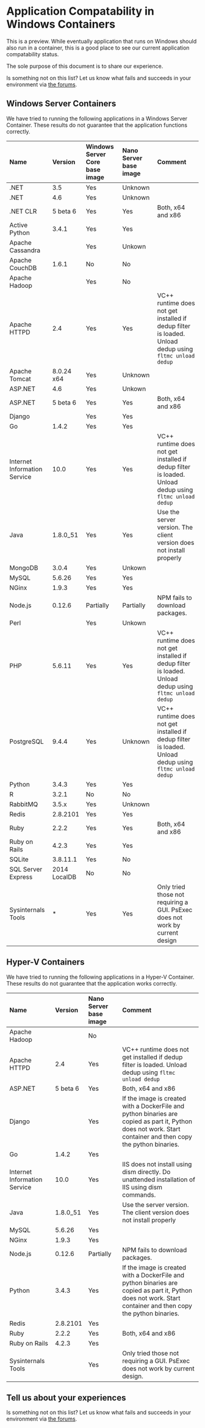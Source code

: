 # Application Compatability in Windows Containers

This is a preview.  While eventually application that runs on Windows should also run in a container, this is a good place to see our current application compatability status.

The sole purpose of this document is to share our experience.

Is something not on this list?  Let us know what fails and succeeds in your environment via [the forums](https://social.msdn.microsoft.com/Forums/en-US/home?forum=windowscontainers).

## Windows Server Containers

We have tried to running the following applications in a Windows Server Container.  These results do not guarantee that the application functions correctly.

| **Name** | **Version** | **Windows Server Core base image** | **Nano Server base image** | **Comment** |
|:-----|:-----|:-----|:-----|:-----|
| .NET | 3.5 | Yes | Unknown |  | 
| .NET | 4.6 | Yes | Unknown |  | 
| .NET CLR | 5 beta 6 | Yes | Yes| Both, x64 and x86 | 
| Active Python | 3.4.1 | Yes | Yes | |
| Apache Cassandra || Yes | Unkown | 
| Apache CouchDB | 1.6.1 | No | No | |
| Apache Hadoop | | Yes | No | |
| Apache HTTPD | 2.4 | Yes | Yes | VC++ runtime does not get installed if dedup filter is loaded. Unload dedup using `fltmc unload dedup` |
| Apache Tomcat | 8.0.24 x64 | Yes | Unknown | |
| ASP.NET | 4.6 | Yes | Unkown | |
| ASP.NET | 5 beta 6 | Yes | Yes | Both, x64 and x86 |
| Django | |Yes|Yes| |
| Go | 1.4.2 | Yes | Yes | |
| Internet Information Service | 10.0 | Yes | Yes | VC++ runtime does not get installed if dedup filter is loaded. Unload dedup using `fltmc unload dedup` |
| Java | 1.8.0_51 | Yes | Yes | Use the server version. The client version does not install properly |
| MongoDB | 3.0.4 | Yes | Unkown | |
| MySQL | 5.6.26 | Yes | Yes | |
| NGinx | 1.9.3 | Yes | Yes | |
| Node.js | 0.12.6 | Partially | Partially | NPM fails to download packages. |
| Perl | | Yes | Unkown | |
| PHP | 5.6.11 | Yes | Yes | VC++ runtime does not get installed if dedup filter is loaded. Unload dedup using `fltmc unload dedup` |
| PostgreSQL | 9.4.4 | Yes | Unknown | VC++ runtime does not get installed if dedup filter is loaded. Unload dedup using `fltmc unload dedup` |
| Python | 3.4.3 | Yes | Yes | |
| R | 3.2.1 | No | No | |
| RabbitMQ | 3.5.x | Yes | Unknown | |
| Redis | 2.8.2101 | Yes | Yes | |
| Ruby | 2.2.2 | Yes | Yes | Both, x64 and x86 | 
| Ruby on Rails | 4.2.3 | Yes | Yes | |
| SQLite | 3.8.11.1 | Yes | No | |
| SQL Server Express | 2014 LocalDB | No | No |  |
| Sysinternals Tools | * | Yes | Yes | Only tried those not requiring a GUI. PsExec does not work by current design | 

## Hyper-V Containers

We have tried to running the following applications in a Hyper-V Container.  These results do not guarantee that the application works correctly.

| **Name** | **Version** | **Nano Server base image** | **Comment** |
|:-----|:-----|:-----|:-----|
| Apache Hadoop | | No | |
| Apache HTTPD | 2.4 | Yes | VC++ runtime does not get installed if dedup filter is loaded. Unload dedup using `fltmc unload dedup` |
| ASP.NET | 5 beta 6 | Yes | Both, x64 and x86 |
| Django |  | Yes | If the image is created with a DockerFile and python binaries are copied as part it, Python does not work. Start container and then copy the python binaries. |
| Go | 1.4.2 | Yes | |
| Internet Information Service | 10.0 | Yes | IIS does not install using dism directly.  Do unattended installation of IIS using dism commands. |
| Java | 1.8.0_51 | Yes | Use the server version. The client version does not install properly |
| MySQL | 5.6.26 | Yes | |
| NGinx | 1.9.3 | Yes | |
| Node.js | 0.12.6 | Partially | NPM fails to download packages. |
| Python | 3.4.3 | Yes |  If the image is created with a DockerFile and python binaries are copied as part it, Python does not work. Start container and then copy the python binaries. |
| Redis | 2.8.2101 | Yes | |
| Ruby | 2.2.2 | Yes | Both, x64 and x86 | 
| Ruby on Rails | 4.2.3 | Yes | |
| Sysinternals Tools | | Yes | Only tried those not requiring a GUI. PsExec does not work by current design. |

## Tell us about your experiences
Is something not on this list?  Let us know what fails and succeeds in your environment via [the forums](https://social.msdn.microsoft.com/Forums/en-US/home?forum=windowscontainers).
